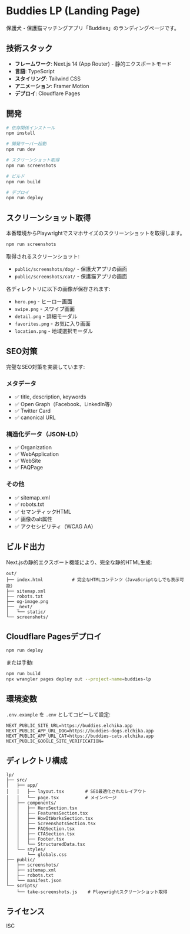 # Buddies LP (Landing Page)

保護犬・保護猫マッチングアプリ「Buddies」のランディングページです。

## 技術スタック

- **フレームワーク**: Next.js 14 (App Router) - 静的エクスポートモード
- **言語**: TypeScript
- **スタイリング**: Tailwind CSS
- **アニメーション**: Framer Motion
- **デプロイ**: Cloudflare Pages

## 開発

```bash
# 依存関係インストール
npm install

# 開発サーバー起動
npm run dev

# スクリーンショット取得
npm run screenshots

# ビルド
npm run build

# デプロイ
npm run deploy
```

## スクリーンショット取得

本番環境からPlaywrightでスマホサイズのスクリーンショットを取得します。

```bash
npm run screenshots
```

取得されるスクリーンショット:

- `public/screenshots/dog/` - 保護犬アプリの画面
- `public/screenshots/cat/` - 保護猫アプリの画面

各ディレクトリに以下の画像が保存されます:

- `hero.png` - ヒーロー画面
- `swipe.png` - スワイプ画面
- `detail.png` - 詳細モーダル
- `favorites.png` - お気に入り画面
- `location.png` - 地域選択モーダル

## SEO対策

完璧なSEO対策を実装しています:

### メタデータ

- ✅ title, description, keywords
- ✅ Open Graph（Facebook、LinkedIn等）
- ✅ Twitter Card
- ✅ canonical URL

### 構造化データ（JSON-LD）

- ✅ Organization
- ✅ WebApplication
- ✅ WebSite
- ✅ FAQPage

### その他

- ✅ sitemap.xml
- ✅ robots.txt
- ✅ セマンティックHTML
- ✅ 画像のalt属性
- ✅ アクセシビリティ（WCAG AA）

## ビルド出力

Next.jsの静的エクスポート機能により、完全な静的HTML生成:

```
out/
├── index.html           # 完全なHTMLコンテンツ（JavaScriptなしでも表示可能）
├── sitemap.xml
├── robots.txt
├── og-image.png
├── _next/
│   └── static/
└── screenshots/
```

## Cloudflare Pagesデプロイ

```bash
npm run deploy
```

または手動:

```bash
npm run build
npx wrangler pages deploy out --project-name=buddies-lp
```

## 環境変数

`.env.example` を `.env` としてコピーして設定:

```env
NEXT_PUBLIC_SITE_URL=https://buddies.elchika.app
NEXT_PUBLIC_APP_URL_DOG=https://buddies-dogs.elchika.app
NEXT_PUBLIC_APP_URL_CAT=https://buddies-cats.elchika.app
NEXT_PUBLIC_GOOGLE_SITE_VERIFICATION=
```

## ディレクトリ構成

```
lp/
├── src/
│   ├── app/
│   │   ├── layout.tsx        # SEO最適化されたレイアウト
│   │   └── page.tsx          # メインページ
│   ├── components/
│   │   ├── HeroSection.tsx
│   │   ├── FeaturesSection.tsx
│   │   ├── HowItWorksSection.tsx
│   │   ├── ScreenshotsSection.tsx
│   │   ├── FAQSection.tsx
│   │   ├── CTASection.tsx
│   │   ├── Footer.tsx
│   │   └── StructuredData.tsx
│   └── styles/
│       └── globals.css
├── public/
│   ├── screenshots/
│   ├── sitemap.xml
│   ├── robots.txt
│   └── manifest.json
└── scripts/
    └── take-screenshots.js    # Playwrightスクリーンショット取得
```

## ライセンス

ISC
